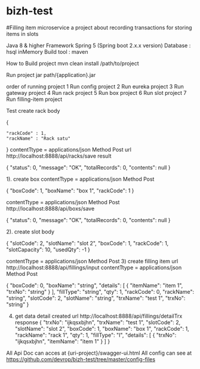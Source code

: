 # bizh-test
#Filling item microservice 
a project about recording transactions for storing items in slots


Java 8 & higher
Framework Spring 5 (Spring boot 2.x.x version)
Database : hsql inMemory
Build tool : maven

How to Build project
mvn clean install /path/to/project

Run project 
jar path/{application}.jar


order of running project
1 Run config project
2 Run eureka project
3 Run gateway project
4 Run rack project
5 Run box project
6 Run slot project
7 Run filling-item project

Test
create rack
body 

{
	
	"rackCode" : 1,
	"rackName" : "Rack satu"
}
contentTtype = applications/json
Method Post 
url http://localhost:8888/api/racks/save
result 

{
    "status": 0,
    "message": "OK",
    "totalRecords": 0,
    "contents": null
}


1). create box
contentTtype = applications/json
Method Post 

{
  "boxCode": 1,
  "boxName": "box 1",
  "rackCode": 1
}

contentTtype = applications/json
Method Post 
http://localhost:8888/api/boxs/save

{
    "status": 0,
    "message": "OK",
    "totalRecords": 0,
    "contents": null
}

2). create slot
body

{
  "slotCode": 2,
  "slotName": "slot 2",
  "boxCode": 1,
  "rackCode": 1,
  "slotCapacity": 10,
  "usedQty": -1
}

contentTtype = applications/json
Method Post 
3) create filling item
url http://localhost:8888/api/fillings/input
contentTtype = applications/json
Method Post 

{
  "boxCode": 0,
  "boxName": "string",
  "details": [
    {
      "itemName": "item 1",
      "trxNo": "string"
    }
  ],
  "fillType": "string",
  "qty": 1,
  "rackCode": 0,
  "rackName": "string",
  "slotCode": 2,
  "slotName": "string",
  "trxName": "test 1",
  "trxNo": "string"
}

4) get data detail created
url http://localhost:8888/api/fillings/detailTrx
response
{
  "trxNo": "ijkqsxbjhn",
  "trxName": "test 1",
  "slotCode": 2,
  "slotName": "slot 2",
  "boxCode": 1,
  "boxName": "box 1",
  "rackCode": 1,
  "rackName": "rack 1",
  "qty": 1,
  "fillType": "I",
  "details": [
    {
      "trxNo": "ijkqsxbjhn",
      "itemName": "item 1"
    }
  ]
}

All Api Doc can acces at {uri-project}/swagger-ui.html
All config can see at https://github.com/devrop/bizh-test/tree/master/config-files